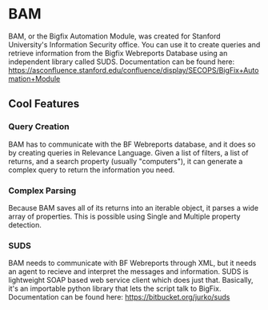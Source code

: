 # BAM
BAM, or the Bigfix Automation Module, was created for Stanford University's Information Security office. You can use it to create queries and retrieve information from the Bigfix Webreports Database using an independent library called SUDS. 
Documentation can be found here: 
https://asconfluence.stanford.edu/confluence/display/SECOPS/BigFix+Automation+Module

## Cool Features
### Query Creation
BAM has to communicate with the BF Webreports database, and it does so by creating queries in Relevance Language. Given a list of filters, a list of returns, and a search property (usually "computers"), it can generate a complex query to return the information you need.
### Complex Parsing
Because BAM saves all of its returns into an iterable object, it parses a wide array of properties. This is possible using Single and Multiple property detection.
### SUDS
BAM needs to communicate with BF Webreports through XML, but it needs an agent to recieve and interpret the messages and information. SUDS is lightweight SOAP based web service client which does just that. Basically, it's an importable python library that lets the script talk to BigFix. 
  Documentation can be found here: https://bitbucket.org/jurko/suds
